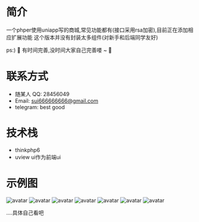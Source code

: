 # 简介
一个phper使用uniapp写的商城,常见功能都有(接口采用rsa加密),目前正在添加相应扩展功能
这个版本并没有封装太多组件(对新手和后端同学友好)

ps:) 🥰 有时间完善,没时间大家自己完善喽 ~ 🥰

# 联系方式
* 随某人  QQ: 28456049  
* Email: sui666666666@gmail.com 
* telegram: best good

# 技术栈
* thinkphp6
* uview ui作为前端ui

# 示例图
![avatar](/example/1.png)
![avatar](/example/2.png)
![avatar](/example/3.png)
![avatar](/example/4.png)
![avatar](/example/5.png)
![avatar](/example/6.png)
![avatar](/example/7.png)

....具体自己看吧
